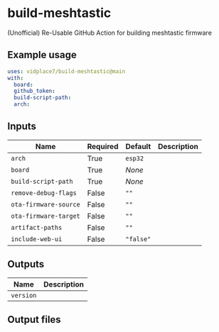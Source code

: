 # build-meshtastic
(Unofficial) Re-Usable GitHub Action for building meshtastic firmware

## Example usage

```yaml
uses: vidplace7/build-meshtastic@main
with:
  board:
  github_token:
  build-script-path:
  arch:
```

## Inputs

| Name                  | Required | Default   | Description |
| --------------------- | -------- | --------- | ----------- |
| `arch`                | True     | `esp32`   |             |
| `board`               | True     | _None_    |             |
| `build-script-path`   | True     | _None_    |             |
| `remove-debug-flags`  | False    | `""`      |             |
| `ota-firmware-source` | False    | `""`      |             |
| `ota-firmware-target` | False    | `""`      |             |
| `artifact-paths`      | False    | `""`      |             |
| `include-web-ui`      | False    | `"false"` |             |


## Outputs

| Name      | Description |
| --------- | ----------- |
| `version` |             |


## Output files

